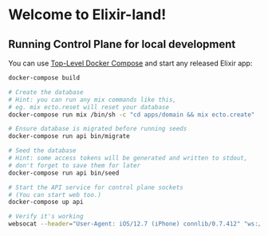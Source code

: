 # Welcome to Elixir-land!

## Running Control Plane for local development

You can use [Top-Level Docker Compose](../docker_compose.yml) and start any released Elixir
app:

```bash
docker-compose build

# Create the database
# Hint: you can run any mix commands like this,
# eg. mix ecto.reset will reset your database
docker-compose run mix /bin/sh -c "cd apps/domain && mix ecto.create"

# Ensure database is migrated before running seeds
docker-compose run api bin/migrate

# Seed the database
# Hint: some access tokens will be generated and written to stdout,
# don't forget to save them for later
docker-compose run api bin/seed

# Start the API service for control plane sockets
# (You can start web too.)
docker-compose up api

# Verify it's working
websocat --header="User-Agent: iOS/12.7 (iPhone) connlib/0.7.412" "ws://127.0.0.1:13001/gateway/websocket?token=SFMyNTY.g2gDaAJtAAAAJGJjZjBhNWExLTQxY2QtNDllNi1iNjcwLTc2NTBlNWNlZTY3N20AAABAWDktRFBJM0RlM3V6bTNtVFFyRDZwX1FjVHEtZWdZNF9GYk1LdTFXMGpBblpBdWE1UWVNWWJPS3VzWWZ0Tm5XMm4GAAuMPm-IAWIAAVGA.t6IJx1-WtHziQ89jQh6TTj5OA-Rjwwsa6dHYhgQ8p8A&external_id=thisisrandom&name_suffix=kk&public_key=kceI60D6PrwOIiGoVz6hD7VYCgD1H57IVQlPJTTieUE="
```

